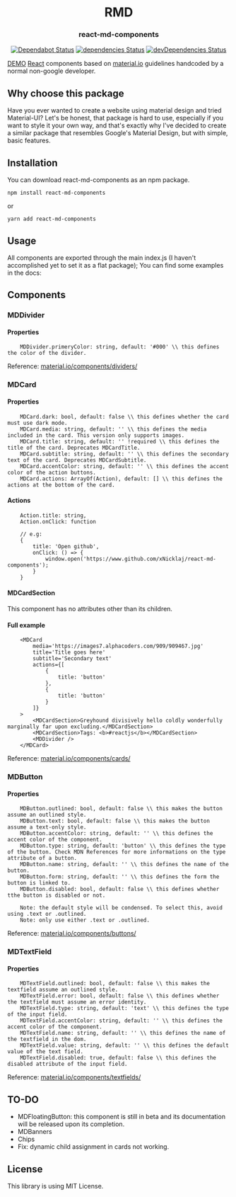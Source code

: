 <h1  align="center">RMD</h1>
<h3  align="center">react-md-components</h3>
<div  align="center">

[![Dependabot Status](https://api.dependabot.com/badges/status?host=github&repo=xNicklaj/react-md-components)](https://dependabot.com) [![dependencies Status](https://david-dm.org/xNicklaj/react-md-components/status.svg)](https://david-dm.org/xNicklaj/react-md-components/status.svg) [![devDependencies Status](https://david-dm.org/xNicklaj/react-md-components/dev-status.svg)](https://david-dm.org/xNicklaj/react-md-components/dev-status.svg)

</div>

[DEMO](https://xnicklaj.github.io/react-md-components/)
[React](https://reactjs.org) components based on [material.io](https://material.io) guidelines handcoded by a normal non-google developer.
## Why choose this package

Have you ever wanted to create a website using material design and tried Material-UI? Let's be honest, that package is hard to use, especially if you want to style it your own way, and that's exactly why I've decided to create a similar package that resembles Google's Material Design, but with simple, basic features.


## Installation

You can download react-md-components as an npm package.

```
npm install react-md-components
```
or
```
yarn add react-md-components

```

## Usage 

All components are exported through the main index.js (I haven't accomplished yet to set it as a flat package);
You can find some examples in the docs:

## Components
### MDDivider
#### Properties
```
    MDDivider.primeryColor: string, default: '#000' \\ this defines the color of the divider.
```
Reference: [material.io/components/dividers/](https://material.io/components/dividers/)
### MDCard
#### Properties
```
    MDCard.dark: bool, default: false \\ this defines whether the card must use dark mode.
    MDCard.media: string, default: '' \\ this defines the media included in the card. This version only supports images.
    MDCard.title: string, default: '' !required \\ this defines the title of the card. Deprecates MDCardTitle.
    MDCard.subtitle: string, default: '' \\ this defines the secondary text of the card. Deprecates MDCardSubtitle.
    MDCard.accentColor: string, default: '' \\ this defines the accent color of the action buttons.
    MDCard.actions: ArrayOf(Action), default: [] \\ this defines the actions at the bottom of the card.
```
#### Actions
```
    Action.title: string,
    Action.onClick: function

    // e.g:
    {
        title: 'Open github',
        onClick: () => {
            window.open('https://www.github.com/xNicklaj/react-md-components');
        }
    }
```
#### MDCardSection
This component has no attributes other than its children.
#### Full example
```
    <MDCard 
        media='https://images7.alphacoders.com/909/909467.jpg'
        title='Title goes here'
        subtitle='Secondary text'
        actions={[
            {
                title: 'button'
            },
            {
                title: 'button'
            }
        ]}
    >
        <MDCardSection>Greyhound divisively hello coldly wonderfully marginally far upon excluding.</MDCardSection>
        <MDCardSection>Tags: <b>#reactjs</b></MDCardSection>
        <MDDivider />
    </MDCard>
```
Reference: [material.io/components/cards/](https://material.io/components/cards/)
### MDButton
#### Properties
```
    MDButton.outlined: bool, default: false \\ this makes the button assume an outlined style.
    MDButton.text: bool, default: false \\ this makes the button assume a text-only style.
    MDButton.accentColor: string, default: '' \\ this defines the accent color of the component.
    MDButton.type: string, default: 'button' \\ this defines the type of the button. Check MDN References for more informations on the type attribute of a button.
    MDButton.name: string, default: '' \\ this defines the name of the button.
    MDButton.form: string, default: '' \\ this defines the form the button is linked to.
    MDButton.disabled: bool, default: false \\ this defines whether tthe button is disabled or not.

    Note: the default style will be condensed. To select this, avoid using .text or .outlined.
    Note: only use either .text or .outlined.
```
Reference: [material.io/components/buttons/](https://material.io/components/buttons/)
### MDTextField
#### Properties
```
    MDTextField.outlined: bool, default: false \\ this makes the textfield assume an outlined style.
    MDTextField.error: bool, default: false \\ this defines whether the textfield must assume an error identity.
    MDTextField.type: string, default: 'text' \\ this defines the type of the input field.
    MDTextField.accentColor: string, default: '' \\ this defines the accent color of the component.
    MDTextField.name: string, default: '' \\ this defines the name of the textfield in the dom.
    MDTextField.value: string, default: '' \\ this defines the default value of the text field.
    MDTextField.disabled: true, default: false \\ this defines the disabled attribute of the input field.
```
Reference: [material.io/components/textfields/](https://material.io/components/textfields/)

## TO-DO
* MDFloatingButton: this component is still in beta and its documentation will be released upon its completion.
* MDBanners
* Chips
* Fix: dynamic child assignment in cards not working.

## License
This library is using MIT License.